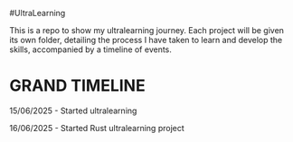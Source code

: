 #UltraLearning

This is a repo to show my ultralearning journey. 
Each project will be given its own folder, detailing the process I have taken to
learn and develop the skills, accompanied by a timeline of events. 

# GRAND TIMELINE

15/06/2025 - Started ultralearning

16/06/2025 - Started Rust ultralearning project
